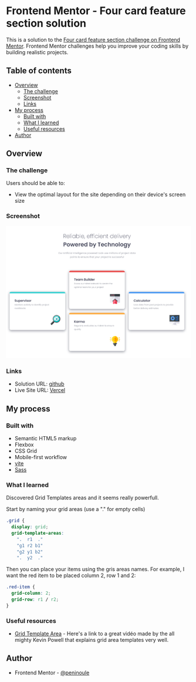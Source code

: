 # Frontend Mentor - Four card feature section solution

This is a solution to the [Four card feature section challenge on Frontend Mentor](https://www.frontendmentor.io/challenges/four-card-feature-section-weK1eFYK). Frontend Mentor challenges help you improve your coding skills by building realistic projects. 

## Table of contents

- [Overview](#overview)
  - [The challenge](#the-challenge)
  - [Screenshot](#screenshot)
  - [Links](#links)
- [My process](#my-process)
  - [Built with](#built-with)
  - [What I learned](#what-i-learned)
  - [Useful resources](#useful-resources)
- [Author](#author)

## Overview

### The challenge

Users should be able to:

- View the optimal layout for the site depending on their device's screen size

### Screenshot

![](./screenshot.jpg)

### Links

- Solution URL: [github](https://github.com/peninoule/fem-four-card-feature)
- Live Site URL: [Vercel](https://fem-four-card-feature-coral.vercel.app/)

## My process

### Built with

- Semantic HTML5 markup
- Flexbox
- CSS Grid
- Mobile-first workflow
- [vite](https://vitejs.dev/guide/features.html) 
- [Sass](https://sass-lang.com/)

### What I learned

Discovered Grid Templates areas and it seems really powerfull.

Start by naming your grid areas (use a "." for empty cells)

```css
.grid {
  display: grid;
  grid-template-areas: 
    ".  r1  ."
    "g1 r2 b1"
    "g2 y1 b2"
    ".  y2  ."
```

Then you can place your items using the gris areas names. For example, I want the red item to be placed column 2, row 1 and 2:

```css
.red-item {
  grid-column: 2;
  grid-row: r1 / r2;
}
```

### Useful resources

- [Grid Template Area](https://www.youtube.com/watch?v=CVKbe4RaUZQ&t=260s) - Here's a link to a great vidéo made by the all mighty Kevin Powell that explains grid area templates very well.

## Author

- Frontend Mentor - [@peninoule](https://www.frontendmentor.io/profile/peninoule)

